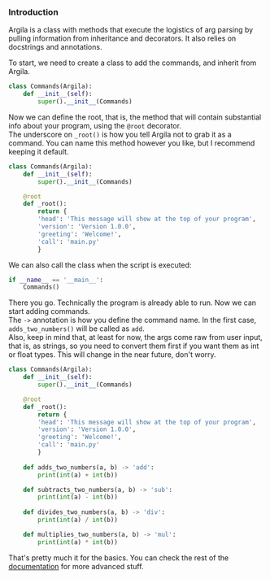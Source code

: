 ### Introduction
Argila is a class with methods that execute the logistics of arg parsing by pulling information from inheritance and decorators.
It also relies on docstrings and annotations.

To start, we need to create a class to add the commands, and inherit from Argila.
```python
class Commands(Argila):
	def __init__(self):
		super().__init__(Commands)
```

Now we can define the root, that is, the method that will contain substantial info about your program, using the `@root` decorator.  
The underscore on `_root()` is how you tell Argila not to grab it as a command. You can name this method however you like, but I recommend keeping it default.  
```python
class Commands(Argila):
	def __init__(self):
		super().__init__(Commands)

	@root
	def _root():
		return {
		'head': 'This message will show at the top of your program',
		'version': 'Version 1.0.0',
		'greeting': 'Welcome!',
		'call': 'main.py'
		}
```
We can also call the class when the script is executed:
```python
if __name__ == '__main__':
	Commands()
```

There you go. Technically the program is already able to run.
Now we can start adding commands.  
The `->` annotation is how you define the command name. In the first case, `adds_two_numbers()` will be called as `add`.  
Also, keep in mind that, at least for now, the args come raw from user input, that is, as strings, so you need to convert them first if you want them as int or float types. This will change in the near future, don't worry.
```python
class Commands(Argila):
	def __init__(self):
		super().__init__(Commands)

	@root
	def _root():
		return {
		'head': 'This message will show at the top of your program',
		'version': 'Version 1.0.0',
		'greeting': 'Welcome!',
		'call': 'main.py'
		}
		
	def adds_two_numbers(a, b) -> 'add':
		print(int(a) + int(b))

	def subtracts_two_numbers(a, b) -> 'sub':
		print(int(a) - int(b))
		
	def divides_two_numbers(a, b) -> 'div':
		print(int(a) / int(b))

	def multiplies_two_numbers(a, b) -> 'mul':
		print(int(a) * int(b))
```

That's pretty much it for the basics. You can check the rest of the [documentation][doc] for more advanced stuff.

[doc]: /doc/
